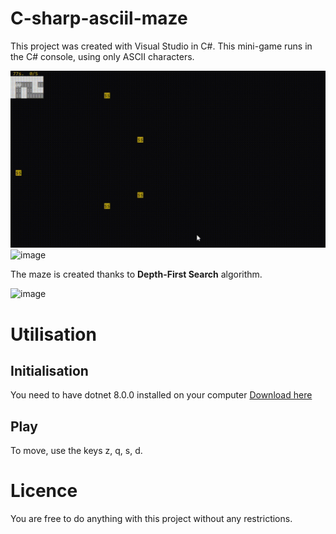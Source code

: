 # C-sharp-asciil-maze
This project was created with Visual Studio in C#. This mini-game runs in the C# console, using only ASCII characters.

![image](https://github.com/DeadMall0w/C-asciil-labyrinth/blob/main/Gameplay.gif)
![image](https://github.com/DeadMall0w/C-asciil-labyrinth/assets/100719400/fca00603-e475-4063-a79f-af1a70f741e8)


The maze is created thanks to **Depth-First Search** algorithm.

![image](https://github.com/DeadMall0w/C-asciil-labyrinth/blob/main/Maze.gif)

# Utilisation
## Initialisation
You need to have dotnet 8.0.0 installed on your computer [Download here](https://dotnet.microsoft.com/fr-fr/download/dotnet/8.0)

## Play
To move, use the keys z, q, s, d.

# Licence
You are free to do anything with this project without any restrictions.
